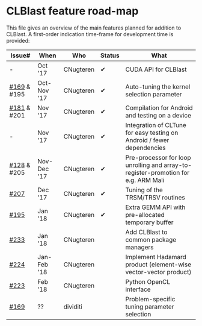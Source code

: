 CLBlast feature road-map
================

This file gives an overview of the main features planned for addition to CLBlast. A first-order indication time-frame for development time is provided:

| Issue#                                                         | When        | Who       | Status | What          |
| ---------------------------------------------------------------|-------------|-----------|--------|---------------|
| -                                                              | Oct '17     | CNugteren | ✔      | CUDA API for CLBlast |
| [#169](https://github.com/CNugteren/CLBlast/issues/169) & #195 | Oct-Nov '17 | CNugteren | ✔      | Auto-tuning the kernel selection parameter |
| [#181](https://github.com/CNugteren/CLBlast/issues/181) & #201 | Nov '17     | CNugteren | ✔      | Compilation for Android and testing on a device |
| -                                                              | Nov '17     | CNugteren | ✔      | Integration of CLTune for easy testing on Android / fewer dependencies |
| [#128](https://github.com/CNugteren/CLBlast/issues/128) & #205 | Nov-Dec '17 | CNugteren | ✔      | Pre-processor for loop unrolling and array-to-register-promotion for e.g. ARM Mali |
| [#207](https://github.com/CNugteren/CLBlast/issues/207)        | Dec '17     | CNugteren | ✔      | Tuning of the TRSM/TRSV routines |
| [#195](https://github.com/CNugteren/CLBlast/issues/195)        | Jan '18     | CNugteren | ✔      | Extra GEMM API with pre-allocated temporary buffer |
| [#233](https://github.com/CNugteren/CLBlast/issues/233)        | Jan '18     | CNugteren |        | Add CLBlast to common package managers |
| [#224](https://github.com/CNugteren/CLBlast/issues/224)        | Jan-Feb '18 | CNugteren |        | Implement Hadamard product (element-wise vector-vector product) |
| [#223](https://github.com/CNugteren/CLBlast/issues/223)        | Feb '18     | CNugteren |        | Python OpenCL interface |
| [#169](https://github.com/CNugteren/CLBlast/issues/169)        | ??          | dividiti  |        | Problem-specific tuning parameter selection |
